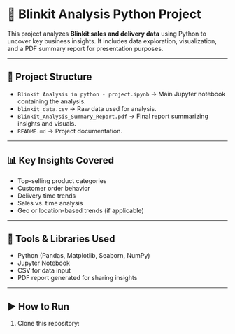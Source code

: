 # 🛒 Blinkit Analysis Python Project

This project analyzes **Blinkit sales and delivery data** using Python to uncover key business insights. It includes data exploration, visualization, and a PDF summary report for presentation purposes.

---

## 📁 Project Structure

- `Blinkit Analysis in python - project.ipynb` → Main Jupyter notebook containing the analysis.
- `blinkit_data.csv` → Raw data used for analysis.
- `Blinkit_Analysis_Summary_Report.pdf` → Final report summarizing insights and visuals.
- `README.md` → Project documentation.

---

## 📊 Key Insights Covered

- Top-selling product categories
- Customer order behavior
- Delivery time trends
- Sales vs. time analysis
- Geo or location-based trends (if applicable)

---

## 🔧 Tools & Libraries Used

- Python (Pandas, Matplotlib, Seaborn, NumPy)
- Jupyter Notebook
- CSV for data input
- PDF report generated for sharing insights

---

## ▶️ How to Run

1. Clone this repository:
